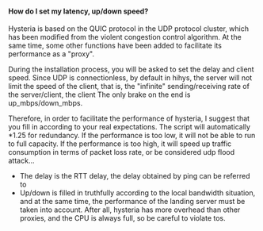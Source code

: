 #### How do I set my latency, up/down speed?

Hysteria is based on the QUIC protocol in the UDP protocol cluster, which has been modified from the violent congestion control algorithm. At the same time, some other functions have been added to facilitate its performance as a "proxy".

During the installation process, you will be asked to set the delay and client speed. Since UDP is connectionless, by default in hihys, the server will not limit the speed of the client, that is, the "infinite" sending/receiving rate of the server/client, the client The only brake on the end is up_mbps/down_mbps.

Therefore, in order to facilitate the performance of hysteria, I suggest that you fill in according to your real expectations. The script will automatically *1.25 for redundancy. If the performance is too low, it will not be able to run to full capacity. If the performance is too high, it will speed up traffic consumption in terms of packet loss rate, or be considered udp flood attack...

* The delay is the RTT delay, the delay obtained by ping can be referred to
* Up/down is filled in truthfully according to the local bandwidth situation, and at the same time, the performance of the landing server must be taken into account. After all, hysteria has more overhead than other proxies, and the CPU is always full, so be careful to violate tos.
